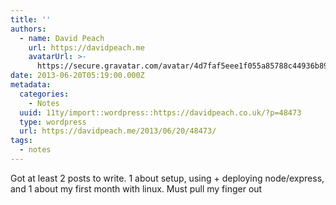 ```yaml
---
title: ''
authors:
  - name: David Peach
    url: https://davidpeach.me
    avatarUrl: >-
      https://secure.gravatar.com/avatar/4d7faf5eee1f055a85788c44936b8995eaab6dfb004e7854ec747ccb272e91ee?s=96&d=mm&r=g
date: 2013-06-20T05:19:00.000Z
metadata:
  categories:
    - Notes
  uuid: 11ty/import::wordpress::https://davidpeach.co.uk/?p=48473
  type: wordpress
  url: https://davidpeach.me/2013/06/20/48473/
tags:
  - notes
---
```

Got at least 2 posts to write. 1 about setup, using + deploying node/express, and 1 about my first month with linux. Must pull my finger out